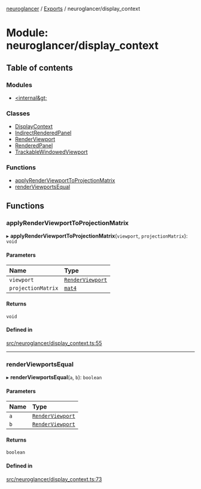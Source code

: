 [neuroglancer](../README.md) / [Exports](../modules.md) / neuroglancer/display\_context

# Module: neuroglancer/display\_context

## Table of contents

### Modules

- [&lt;internal\&gt;](neuroglancer_display_context._internal_.md)

### Classes

- [DisplayContext](../classes/neuroglancer_display_context.DisplayContext.md)
- [IndirectRenderedPanel](../classes/neuroglancer_display_context.IndirectRenderedPanel.md)
- [RenderViewport](../classes/neuroglancer_display_context.RenderViewport.md)
- [RenderedPanel](../classes/neuroglancer_display_context.RenderedPanel.md)
- [TrackableWindowedViewport](../classes/neuroglancer_display_context.TrackableWindowedViewport.md)

### Functions

- [applyRenderViewportToProjectionMatrix](neuroglancer_display_context.md#applyrenderviewporttoprojectionmatrix)
- [renderViewportsEqual](neuroglancer_display_context.md#renderviewportsequal)

## Functions

### applyRenderViewportToProjectionMatrix

▸ **applyRenderViewportToProjectionMatrix**(`viewport`, `projectionMatrix`): `void`

#### Parameters

| Name | Type |
| :------ | :------ |
| `viewport` | [`RenderViewport`](../classes/neuroglancer_display_context.RenderViewport.md) |
| `projectionMatrix` | [`mat4`](../classes/neuroglancer_util_geom.mat4.md) |

#### Returns

`void`

#### Defined in

[src/neuroglancer/display_context.ts:55](https://github.com/ActiveBrainAtlas2/neuroglancer/blob/034b457d/src/neuroglancer/display_context.ts#L55)

___

### renderViewportsEqual

▸ **renderViewportsEqual**(`a`, `b`): `boolean`

#### Parameters

| Name | Type |
| :------ | :------ |
| `a` | [`RenderViewport`](../classes/neuroglancer_display_context.RenderViewport.md) |
| `b` | [`RenderViewport`](../classes/neuroglancer_display_context.RenderViewport.md) |

#### Returns

`boolean`

#### Defined in

[src/neuroglancer/display_context.ts:73](https://github.com/ActiveBrainAtlas2/neuroglancer/blob/034b457d/src/neuroglancer/display_context.ts#L73)
